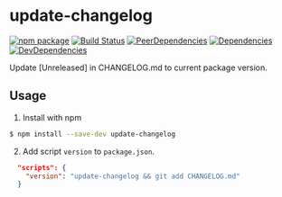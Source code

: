 # update-changelog
[![npm package](https://img.shields.io/npm/v/update-changelog.svg?style=flat-square)](https://www.npmjs.org/package/update-changelog)
[![Build Status](https://img.shields.io/travis/ukatama/update-changelog/master.svg?style=flat-square)](https://travis-ci.org/ukatama/update-changelog)
[![PeerDependencies](https://img.shields.io/david/peer/ukatama/update-changelog.svg?style=flat-square)](https://david-dm.org/ukatama/update-changelog#info=peerDependencies&view=list)
[![Dependencies](https://img.shields.io/david/ukatama/update-changelog.svg?style=flat-square)](https://david-dm.org/ukatama/update-changelog)
[![DevDependencies](https://img.shields.io/david/dev/ukatama/update-changelog.svg?style=flat-square)](https://david-dm.org/ukatama/update-changelog#info=devDependencies&view=list)

Update [Unreleased] in CHANGELOG.md to current package version.

## Usage
1. Install with npm
  ```bash
  $ npm install --save-dev update-changelog
  ```

2. Add script `version` to `package.json`.

  ```package.json
    "scripts": {
      "version": "update-changelog && git add CHANGELOG.md"
    }
  ```
